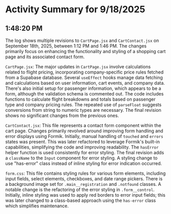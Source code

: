 # Activity Summary for 9/18/2025

## 1:48:20 PM
The log shows multiple revisions to `CartPage.jsx` and `CartContact.jsx` on September 18th, 2025, between 1:12 PM and 1:46 PM.  The changes primarily focus on enhancing the functionality and styling of a shopping cart page and its associated contact form.


`CartPage.jsx`:  The major updates in `CartPage.jsx` involve calculations related to flight pricing, incorporating company-specific price rules fetched from a Supabase database.  Several `useEffect` hooks manage data fetching and calculations based on user information, cart events, and company data.  There's also initial setup for passenger information, which appears to be a form, although the validation schema is commented out. The code includes functions to calculate flight breakdowns and totals based on passenger type and company pricing rules.  The repeated use of `parseFloat` suggests conversions from string to numeric types are necessary.  The final revision shows no significant changes from the previous ones.


`CartContact.jsx`: This file represents a contact form component within the cart page.  Changes primarily revolved around improving form handling and error displays using Formik. Initially, manual handling of `touched` and `errors` states was present.  This was later refactored to leverage Formik's built-in capabilities, simplifying the code and improving readability.  The `hasError` helper function is used consistently for error styling. The final revision adds a `className` to the `Input` component for error styling.  A styling change to use "has-error" class instead of inline styling for error indication occurred.


`form.css`: This file contains styling rules for various form elements, including input fields, select elements, checkboxes, and date range pickers. There is a background image set for `.main__registration` and `.notfound` classes. A notable change is the refactoring of the error styling in `.form__control`.  Initially,  inline styling was used to apply red borders to error input fields; this was later changed to a class-based approach using the `has-error` class which simplifies maintenance.

